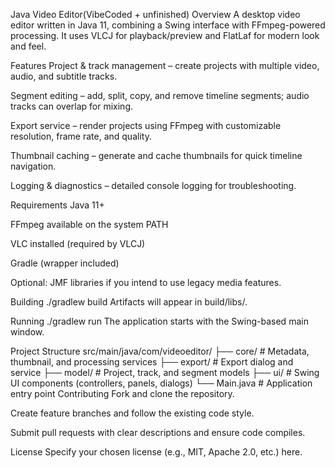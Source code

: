 Java Video Editor(VibeCoded + unfinished)
Overview
A desktop video editor written in Java 11, combining a Swing interface with FFmpeg-powered processing.
It uses VLCJ for playback/preview and FlatLaf for modern look and feel.

Features
Project & track management – create projects with multiple video, audio, and subtitle tracks.

Segment editing – add, split, copy, and remove timeline segments; audio tracks can overlap for mixing.

Export service – render projects using FFmpeg with customizable resolution, frame rate, and quality.

Thumbnail caching – generate and cache thumbnails for quick timeline navigation.

Logging & diagnostics – detailed console logging for troubleshooting.

Requirements
Java 11+

FFmpeg available on the system PATH

VLC installed (required by VLCJ)

Gradle (wrapper included)

Optional: JMF libraries if you intend to use legacy media features.

Building
./gradlew build
Artifacts will appear in build/libs/.

Running
./gradlew run
The application starts with the Swing-based main window.

Project Structure
src/main/java/com/videoeditor/
├── core/          # Metadata, thumbnail, and processing services
├── export/        # Export dialog and service
├── model/         # Project, track, and segment models
├── ui/            # Swing UI components (controllers, panels, dialogs)
└── Main.java      # Application entry point
Contributing
Fork and clone the repository.

Create feature branches and follow the existing code style.

Submit pull requests with clear descriptions and ensure code compiles.

License
Specify your chosen license (e.g., MIT, Apache 2.0, etc.) here.
